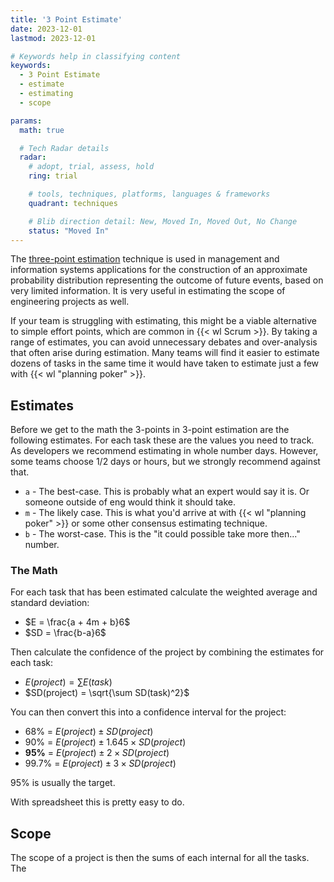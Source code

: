 ```yaml
---
title: '3 Point Estimate'
date: 2023-12-01
lastmod: 2023-12-01

# Keywords help in classifying content
keywords:
  - 3 Point Estimate
  - estimate
  - estimating
  - scope

params:
  math: true

  # Tech Radar details
  radar:
    # adopt, trial, assess, hold
    ring: trial

    # tools, techniques, platforms, languages & frameworks
    quadrant: techniques

    # Blib direction detail: New, Moved In, Moved Out, No Change
    status: "Moved In"
---
```


The [three-point estimation](https://en.wikipedia.org/wiki/Three-point_estimation) technique is used in management and information systems applications for the construction of an approximate probability distribution representing the outcome of future events, based on very limited information.  It is very useful in estimating the scope of engineering projects as well.

If your team is struggling with estimating, this might be a viable alternative to simple effort points, which are common in {{< wl Scrum >}}. By taking a range of estimates, you can avoid unnecessary debates and over-analysis that often arise during estimation. Many teams will find it easier to estimate dozens of tasks in the same time it would have taken to estimate just a few with {{< wl "planning poker" >}}.

<!--more-->

## Estimates

Before we get to the math the 3-points in 3-point estimation are the following estimates.  For each task these are the values you need to track.  As developers we recommend estimating in whole number days.  However, some teams choose 1/2 days or hours, but we strongly recommend against that.

- `a` - The best-case.  This is probably what an expert would say it is.  Or someone outside of eng would think it should take.
- `m` - The likely case.  This is what you'd arrive at with {{< wl "planning poker" >}} or some other consensus estimating technique.
- `b` - The worst-case.  This is the "it could possible take more then..." number.

### The Math

For each task that has been estimated calculate the weighted average and standard deviation:

- $E = \frac{a + 4m + b}6$
- $SD = \frac{b-a}6$

Then calculate the confidence of the project by combining the estimates for each task:

- $E(project) = \sum E(task)$
- $SD(project) = \sqrt{\sum SD(task)^2}$

You can then convert this into a confidence interval for the project:

- 68% = $E(project) \pm SD(project)$
- 90% = $E(project) \pm 1.645 \times SD(project)$
- **95%** = $E(project) \pm 2 \times SD(project)$
- 99.7% = $E(project) \pm 3 \times SD(project)$

95% is usually the target.

With spreadsheet this is pretty easy to do.

## Scope

The scope of a project is then the sums of each internal for all the tasks.  The
